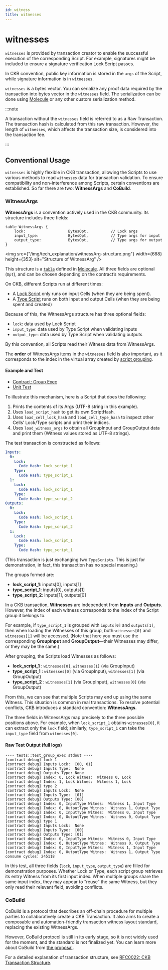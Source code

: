 ```yaml
---
id: witness
title: witnesses
---
```


# witnesses

`witnesses` is provided by transaction creator to enable the successful execution of the corresponding Script. For example, signatures might be included to ensure a signature verification Lock Script passes.

In CKB convention, public key information is stored in the `args` of the Script, while signature information is in `witnesses`.

`witnesses` is a bytes vector. You can serialize any proof data required by the transaction into bytes vector in the `witnesses` field. The serialization can be done using [Molecule](https://github.com/nervosnetwork/molecule) or any other custom serialization method.

:::note

A transaction without the `witnesses` field is referred to as a Raw Transaction. The transaction hash is calculated from this raw transaction. However, the length of `witnesses`, which affects the transaction size, is considered into the transaction fee.

:::

## Conventional Usage

`witnesses` is highly flexible in CKB transaction, allowing the Scripts to use various methods to read `witnesses` data for transaction validation. To ensure compatibility and non-interference among Scripts, certain conventions are established. So far there are two: **WitnessArgs** and **CoBuild**.

### WitnessArgs

**WitnessArgs** is a convention actively used in the CKB community. Its structure includes three fields:

```
table WitnessArgs {
    lock:                   BytesOpt,          // Lock args
    input_type:             BytesOpt,          // Type args for input
    output_type:            BytesOpt,          // Type args for output
}
```

<img src={"/img/tech_explanation/witnessArg-structure.png"} width={688} height={353} alt="Structure of WitnessArg" />

This structure is a [`table`](https://github.com/nervosnetwork/molecule/blob/master/docs/encoding_spec.md#table) defined in [Molecule](https://github.com/nervosnetwork/molecule). All three fields are optional (`Opt`), and can be chosen depending on the contract’s requirements.

On CKB, different Scripts run at different times:

- A [Lock Script](/docs/tech-explanation/lock-script) only runs on input Cells (when they are being spent).
- A [Type Script](/docs/tech-explanation/type-script) runs on both input and output Cells (when they are being spent and created)

Because of this, the WitnessArgs structure has three optional fields:

- `lock`: data used by Lock Script
- `input_type`: data used by Type Script when validating inputs
- `output_type`: data used by Type Script when validating outputs

By this convention, all Scripts read their Witness data from WitnessArgs.

The **order** of WitnessArgs items in the `witnesses` field is also important, as it corresponds to the index in the virtual array created by [script grouping](/docs/tech-explanation/script-group-exe).

#### Example and Test

- [Contract: Group Exec](https://github.com/joii2020/docs.nervos.org/tree/dev.witnesses_args/examples/rust-script-examples/contracts/group_exec)
- [Unit Test](https://github.com/joii2020/docs.nervos.org/blob/dev.witnesses_args/examples/rust-script-examples/tests/src/tests.rs#L457)

To illustrate this mechanism, here is a Script that does the following:

1. Prints the contents of its Args (UTF-8 string in this example).
2. Uses `load_script_hash` to get its own ScriptHash.
3. Uses `load_cell_lock_hash` and `load_cell_type_hash` to inspect other Cells’ Lock/Type scripts and print their indices.
4. Uses `load_witness_args` to obtain all GroupInput and GroupOutput data and print them (Witness values stored as UTF-8 strings).

The test transaction is constructed as follows:

```yaml
Inputs:
  0:
    Lock:
      Code Hash: lock_script_1
    Type:
      Code Hash: type_script_1
  1:
    Lock:
      Code Hash: lock_script_1
    Type:
      Code Hash: type_script_2
Outputs:
  0:
    Lock:
      Code Hash: lock_script_1
    Type:
      Code Hash: type_script_2
  1:
    Lock:
      Code Hash: lock_script_1
    Type:
      Code Hash: type_script_1
```

(This transaction is just exchanging two `TypeScripts`. This is just for demonstration, in fact, this transaction has no special meaning.)

The groups formed are:

- **lock_script_1**: inputs\[0], inputs\[1]
- **type_script_1**: inputs\[0], outputs\[1]
- **type_script_2**: inputs\[1], outputs\[0]

In a CKB transaction, **Witnesses** are independent from **Inputs** and **Outputs**. However, the index of each witness corresponds to the index of the Script group it belongs to.

For example, if `type_script_1` is grouped with `inputs[0]` and `outputs[1]`, then when loading the Witnesses of this group, both `witnesses[0]` and `witnesses[1]` will be accessed. (Note that here you must use the corresponding **GroupInput** and **GroupOutput**—their Witnesses may differ, or they may be the same.)

After grouping, the Scripts load Witnesses as follows:

- **lock_script_1** : `witnesses[0]`, `witnesses[1]` (via GroupInput)
- **type_script_1** : `witnesses[0]` (via GroupInput), `witnesses[1]` (via GroupOutput)
- **type_script_2** : `witnesses[1]` (via GroupInput), `witnesses[0]` (via GroupOutput)

From this, we can see that multiple Scripts may end up using the same Witness. This situation is common in real transactions. To resolve potential conflicts, CKB introduces a standard convention: **WitnessArgs**.

The three fields in WitnessArgs map precisely to the three possible positions above. For example, when `lock_script_1` obtains `witnesses[0]`, it can extract only the `lock` field; similarly, `type_script_1` can take the `input_type` field from `witnesses[0]`.

#### Raw Test Output (full logs)

```text
---- tests::test_group_exec stdout ----
[contract debug] lock 1
[contract debug] Inputs Lock:  [00, 01]
[contract debug] Inputs Type:  None
[contract debug] Outputs Type: None
[contract debug] Index: 0, Lock Witnes:  Witness 0, Lock
[contract debug] Index: 1, Lock Witnes:  Witness 1, Lock
[contract debug] type 2
[contract debug] Inputs Lock:  None
[contract debug] Inputs Type:  [01]
[contract debug] Outputs Type: [00]
[contract debug] Index: 0, InputType Witnes:  Witness 1, Input Type
[contract debug] Index: 0, OutputType Witnes:  Witness 1, Output Type
[contract debug] Index: 0, InputType Witnes:  Witness 0, Input Type
[contract debug] Index: 0, OutputType Witnes:  Witness 0, Output Type
[contract debug] type 1
[contract debug] Inputs Lock:  None
[contract debug] Inputs Type:  [00]
[contract debug] Outputs Type: [01]
[contract debug] Index: 0, InputType Witnes:  Witness 0, Input Type
[contract debug] Index: 0, OutputType Witnes:  Witness 0, Output Type
[contract debug] Index: 0, InputType Witnes:  Witness 1, Input Type
[contract debug] Index: 0, OutputType Witnes:  Witness 1, Output Type
consume cycles: 245118
```

In this test, all three fields (`lock`, `input_type`, `output_type`) are filled for demonstration purposes. Whether Lock or Type, each script group retrieves its entry Witness from its first input index. When multiple groups share the same input index, they may appear to “reuse” the same Witness, but they only read their relevant field, avoiding conflicts.

### CoBuild

CoBuild is a protocol that describes an off-chain procedure for multiple parties to collaboratively create a CKB Transaction. It also aims to create a composable and automation-friendly transaction witness layout standard, replacing the existing WitnessArgs.

However, CoBuild protocol is still in its early stage, so it is not widely used for the moment, and the standard is not finalized yet. You can learn more about CoBuild from [the proposal](https://talk.nervos.org/t/ckb-transaction-cobuild-protocol-overview/7702).

For a detailed explanation of transaction structure, see [RFC0022: CKB Transaction Structure](https://github.com/nervosnetwork/rfcs/blob/master/rfcs/0022-transaction-structure/0022-transaction-structure.md#header-deps).
